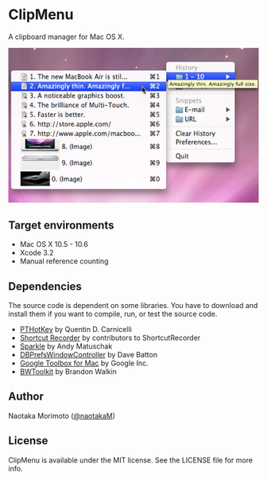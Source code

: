 ClipMenu
========
A clipboard manager for Mac OS X.

![ClipMenu](./screenshot.jpg)

Target environments
-------------------

* Mac OS X 10.5 - 10.6
* Xcode 3.2
* Manual reference counting

Dependencies
------------
The source code is dependent on some libraries. You have to download and install them if you want to compile, run, or test the source code.

* [PTHotKey](http://www.rogueamoeba.com/utm/posts/Random/Homegrown_Developer_Tools-2004-07-14-12-00) by Quentin D. Carnicelli
* [Shortcut Recorder](http://code.google.com/p/shortcutrecorder/) by contributors to ShortcutRecorder
* [Sparkle](http://sparkle.andymatuschak.org/) by Andy Matuschak
* [DBPrefsWindowController](http://www.mere-mortal-software.com/blog/sourcecode.php) by Dave Batton
* [Google Toolbox for Mac](http://code.google.com/p/google-toolbox-for-mac/) by Google Inc.
* [BWToolkit](http://www.brandonwalkin.com/bwtoolkit/) by Brandon Walkin

Author
------

Naotaka Morimoto ([@naotakaM](http://twitter.com/naotakaM))

License
-------
ClipMenu is available under the MIT license. See the LICENSE file for more info.
